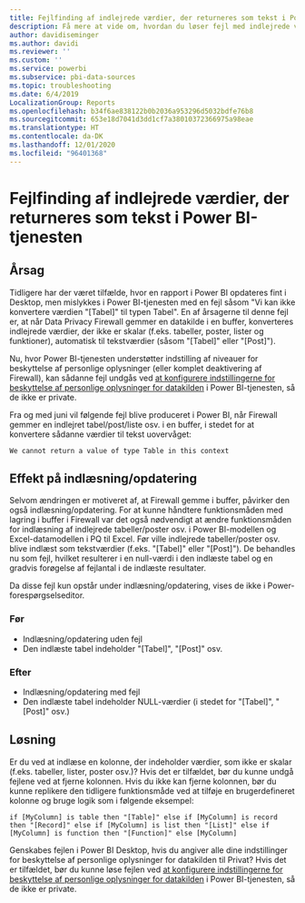 ```yaml
---
title: Fejlfinding af indlejrede værdier, der returneres som tekst i Power BI-tjenesten
description: Få mere at vide om, hvordan du løser fejl med indlejrede værdier, der konverteres til en streng, når du bruger forkerte indstillinger for beskyttelse af personlige oplysninger for datakilden
author: davidiseminger
ms.author: davidi
ms.reviewer: ''
ms.custom: ''
ms.service: powerbi
ms.subservice: pbi-data-sources
ms.topic: troubleshooting
ms.date: 6/4/2019
LocalizationGroup: Reports
ms.openlocfilehash: b34f6ae838122b0b2036a953296d5032bdfe76b8
ms.sourcegitcommit: 653e18d7041d3dd1cf7a38010372366975a98eae
ms.translationtype: HT
ms.contentlocale: da-DK
ms.lasthandoff: 12/01/2020
ms.locfileid: "96401368"
---
```

# <a name="troubleshooting-nested-values-returned-as-text-in-power-bi-service"></a>Fejlfinding af indlejrede værdier, der returneres som tekst i Power BI-tjenesten

## <a name="cause"></a>Årsag

Tidligere har der været tilfælde, hvor en rapport i Power BI opdateres fint i Desktop, men mislykkes i Power BI-tjenesten med en fejl såsom "Vi kan ikke konvertere værdien "[Tabel]" til typen Tabel". En af årsagerne til denne fejl er, at når Data Privacy Firewall gemmer en datakilde i en buffer, konverteres indlejrede værdier, der ikke er skalar (f.eks. tabeller, poster, lister og funktioner), automatisk til tekstværdier (såsom "[Tabel]" eller "[Post]").

Nu, hvor Power BI-tjenesten understøtter indstilling af niveauer for beskyttelse af personlige oplysninger (eller komplet deaktivering af Firewall), kan sådanne fejl undgås ved [at konfigurere indstillingerne for beskyttelse af personlige oplysninger for datakilden](https://powerbi.microsoft.com/blog/privacy-levels-for-cloud-data-sources/) i Power BI-tjenesten, så de ikke er private.

Fra og med juni vil følgende fejl blive produceret i Power BI, når Firewall gemmer en indlejret tabel/post/liste osv. i en buffer, i stedet for at konvertere sådanne værdier til tekst uovervåget: 

`We cannot return a value of type Table in this context`

## <a name="effect-on-loadrefresh"></a>Effekt på indlæsning/opdatering

Selvom ændringen er motiveret af, at Firewall gemme i buffer, påvirker den også indlæsning/opdatering. For at kunne håndtere funktionsmåden med lagring i buffer i Firewall var det også nødvendigt at ændre funktionsmåden for indlæsning af indlejrede tabeller/poster osv. i Power BI-modellen og Excel-datamodellen i PQ til Excel. Før ville indlejrede tabeller/poster osv. blive indlæst som tekstværdier (f.eks. "[Tabel]" eller "[Post]"). De behandles nu som fejl, hvilket resulterer i en null-værdi i den indlæste tabel og en gradvis forøgelse af fejlantal i de indlæste resultater.

Da disse fejl kun opstår under indlæsning/opdatering, vises de ikke i Power-forespørgselseditor.

### <a name="before"></a>Før

- Indlæsning/opdatering uden fejl
- Den indlæste tabel indeholder "[Tabel]", "[Post]" osv.
 

### <a name="after"></a>Efter

- Indlæsning/opdatering med fejl
- Den indlæste tabel indeholder NULL-værdier (i stedet for "[Tabel]", "[Post]" osv.)
 

## <a name="resolution"></a>Løsning

Er du ved at indlæse en kolonne, der indeholder værdier, som ikke er skalar (f.eks. tabeller, lister, poster osv.)?
Hvis det er tilfældet, bør du kunne undgå fejlene ved at fjerne kolonnen.
Hvis du ikke kan fjerne kolonnen, bør du kunne replikere den tidligere funktionsmåde ved at tilføje en brugerdefineret kolonne og bruge logik som i følgende eksempel:

`if [MyColumn] is table then "[Table]" else if [MyColumn] is record then "[Record]" else if [MyColumn] is list then "[List]" else if [MyColumn] is function then "[Function]" else [MyColumn]`

Genskabes fejlen i Power BI Desktop, hvis du angiver alle dine indstillinger for beskyttelse af personlige oplysninger for datakilden til Privat?
Hvis det er tilfældet, bør du kunne løse fejlen ved [at konfigurere indstillingerne for beskyttelse af personlige oplysninger for datakilden](https://powerbi.microsoft.com/blog/privacy-levels-for-cloud-data-sources/) i Power BI-tjenesten, så de ikke er private.
